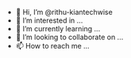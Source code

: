 - 👋 Hi, I’m @rithu-kiantechwise
- 👀 I’m interested in ...
- 🌱 I’m currently learning ...
- 💞️ I’m looking to collaborate on ...
- 📫 How to reach me ...

<!---
rithu-kiantechwise/rithu-kiantechwise is a ✨ special ✨ repository because its `README.md` (this file) appears on your GitHub profile.
You can click the Preview link to take a look at your changes.
--->
